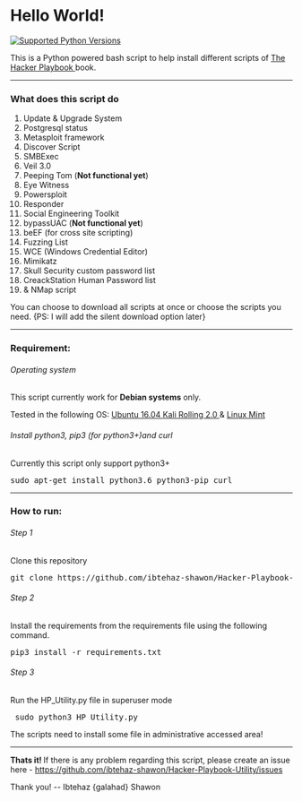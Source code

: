 <h1> Hello World! </h1>

<!-- [![Build status](https://travis-ci.org/ibtehaz-shawon/Hacker-Playbook-Utility.svg?branch=master)](https://travis-ci.org/ibtehaz-shawon/Hacker-Playbook-Utility) -->
[![Supported Python Versions](https://img.shields.io/badge/Python-3.4%2C%203.5%2C%203.6-brightgreen.svg)](https://img.shields.io/badge/Python-3.4%2C%203.5%2C%203.6-brightgreen.svg)


This is a Python powered bash script to help install different scripts of <a href= "www.thehackerplaybook.com/dashboard"> The Hacker Playbook </a> book.

-----------------------------------------------------------

<h3> What does this script do </h3>
<ol>
<li> Update & Upgrade System </li>
<li> Postgresql status </li>
<li> Metasploit framework </li>
<li> Discover Script </li>
<li> SMBExec </li>
<li> Veil 3.0 </li>
<li> Peeping Tom (<b>Not functional yet</b>) </li>
<li> Eye Witness </li>
<li> Powersploit </li>
<li> Responder </li>
<li> Social Engineering Toolkit </li>
<li> bypassUAC (<b>Not functional yet</b>) </li>
<li> beEF (for cross site scripting) </li>
<li> Fuzzing List </li>
<li> WCE (Windows Credential Editor)</li>
<li> Mimikatz</li>
<li> Skull Security custom password list </li>
<li> CreackStation Human Password list </li>
<li> & NMap script </li>
</ol>

You can choose to download all scripts at once or choose the scripts you need.
{PS: I will add the silent download option later}

-----------------------------------------------------------
<h3> <b> Requirement: </b> </h3>
<h6> Operating system </h6>
<p> This script currently work for <b>Debian systems</b> only.

Tested in the following OS: <u> Ubuntu 16.04 </u> <u> Kali Rolling 2.0 </u> & <u> Linux Mint </u>
</p>
<h6> Install python3, pip3 (for python3+)and curl </h6>
<p> Currently this script only support python3+
<pre>sudo apt-get install python3.6 python3-pip curl</pre>
</p>

-----------------------------------------------------------

<h3> <b> How to run: </b> </h3>
<h6> Step 1 </h6>
<p> Clone this repository
<pre>git clone https://github.com/ibtehaz-shawon/Hacker-Playbook-Utility </pre>
</p>
<h6> Step 2 </h6>
<p>
Install the requirements from the requirements file using the following command.
<pre>pip3 install -r requirements.txt </pre>
</p>
<h6> Step 3 </h6>
<p> Run the HP_Utility.py file in superuser mode
<pre> sudo python3 HP_Utility.py </pre>
The scripts need to install some file in administrative accessed area!
</p>

-----------------------------------------------------------
<b> Thats it! </b>
If there is any problem regarding this script, please create an issue here - https://github.com/ibtehaz-shawon/Hacker-Playbook-Utility/issues

Thank you! -- Ibtehaz {galahad} Shawon